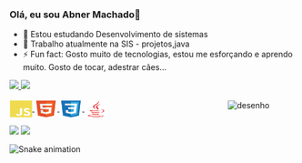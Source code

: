 ### Olá, eu sou Abner Machado👋


- 🌱 Estou estudando Desenvolvimento de sistemas
- 👯 Trabalho atualmente na SIS - projetos,java
- ⚡ Fun fact: Gosto muito de tecnologias, estou me esforçando e aprendo muito. Gosto de tocar, adestrar cães...
 <div>
  <a href="www.linkedin.com/in/abner-machado-48360019b">
  <img height="180em" src="https://github-readme-stats.vercel.app/api?username=Lagarttixa&show_icons=true&theme=dracula&include_all_commits=true&count_private=true"/>
  <img height="180em" src="https://github-readme-stats.vercel.app/api/top-langs/?username=Lagarttixa&layout=compact&langs_count=7&theme=dracula"/>
</div>
   <div style="display: inline_block"><br>
  <img align="center" alt="Rafa-Js" height="30" width="40" src="https://raw.githubusercontent.com/devicons/devicon/master/icons/javascript/javascript-plain.svg">

  
  <img align="center" alt="HTML" height="30" width="40" src="https://raw.githubusercontent.com/devicons/devicon/master/icons/html5/html5-original.svg">
  <img align="center" alt="CSS" height="30" width="40" src="https://raw.githubusercontent.com/devicons/devicon/master/icons/css3/css3-original.svg">
 
  <img align="center" alt="Java" height="30" width="40" src="https://raw.githubusercontent.com/devicons/devicon/master/icons/java/java-plain.svg">
  <img align="right" alt="desenho" src="https://midias.agazeta.com.br/2019/10/03/7ua0f0fubuw.png" height="150" width="120">
</div>
 <p>
   <div>
      <a href = "mailto:abnerrm.99@gmail.com"><img src="https://img.shields.io/badge/-Gmail-%23333?style=for-the-badge&logo=gmail&logoColor=white" target="_blank"></a>
      <a href="https://www.linkedin.com/in/abner-machado-48360019b/" target="_blank"><img src="https://img.shields.io/badge/-LinkedIn-%230077B5?style=for-the-badge&logo=linkedin&logoColor=white" target="_blank"></a>
    </p>
 
 ![Snake animation](https://github.com/Lagarttixa/Lagarttixa/blob/output/github-contribution-grid-snake.svg)
   
</div>
  
